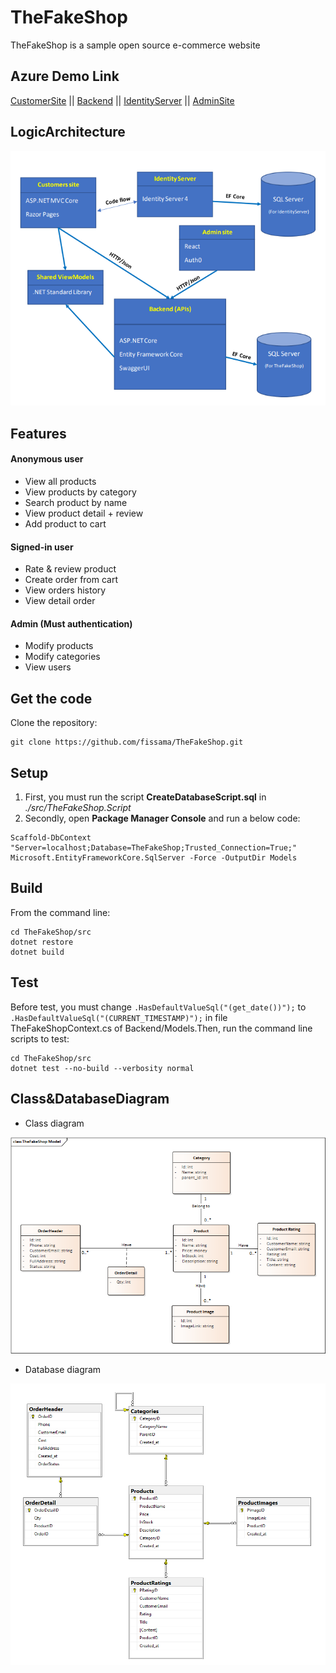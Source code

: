 # TheFakeShop
TheFakeShop is a sample open source e-commerce website
## Azure Demo Link
[CustomerSite](https://customersite-fissama.azurewebsites.net) || [Backend](https://backend-fissama.azurewebsites.net/swagger) || [IdentityServer](https://identity-fissama.azurewebsites.net) || [AdminSite](https://safissama.z23.web.core.windows.net)

## LogicArchitecture

![LogicArchitecture](TheFakeShop.Design/Structure.png)
## Features
#### Anonymous user
- View all products
- View products by category
- Search product by name
- View product detail + review
- Add product to cart
#### Signed-in user
- Rate & review product
- Create order from cart
- View orders history
- View detail order
#### Admin (Must authentication)
- Modify products
- Modify categories
- View users
## Get the code
Clone the repository:
```
git clone https://github.com/fissama/TheFakeShop.git
```
## Setup
1. First, you must run the script **CreateDatabaseScript.sql** in *./src/TheFakeShop.Script*
2. Secondly, open **Package Manager Console** and run a below code:
```
Scaffold-DbContext "Server=localhost;Database=TheFakeShop;Trusted_Connection=True;" Microsoft.EntityFrameworkCore.SqlServer -Force -OutputDir Models
```
## Build
From the command line:
```
cd TheFakeShop/src
dotnet restore
dotnet build
```
## Test
Before test, you must change ```.HasDefaultValueSql("(get_date())");``` to ```.HasDefaultValueSql("(CURRENT_TIMESTAMP)");``` in file TheFakeShopContext.cs of Backend/Models.Then, run the command line scripts to test:
```
cd TheFakeShop/src
dotnet test --no-build --verbosity normal
```
## Class&DatabaseDiagram
- Class diagram

![Class](TheFakeShop.Design/classModel.png)
- Database diagram

![Database](TheFakeShop.Design/databaseDiagram.png)

